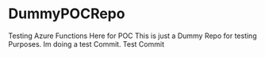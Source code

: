 # DummyPOCRepo
Testing Azure Functions Here for POC
This is just a Dummy Repo for testing Purposes.
Im doing a test Commit.
Test Commit
